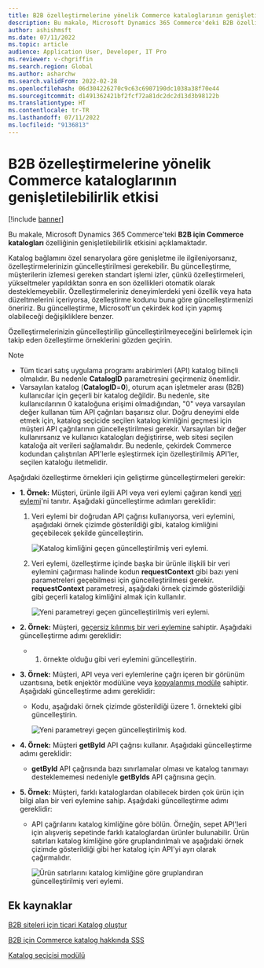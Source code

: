 ```yaml
---
title: B2B özelleştirmelerine yönelik Commerce kataloglarının genişletilebilirlik etkisi
description: Bu makale, Microsoft Dynamics 365 Commerce'deki B2B özelliği için Commerce kataloglarının genişletilebilirlik etkisini açıklamaktadır.
author: ashishmsft
ms.date: 07/11/2022
ms.topic: article
audience: Application User, Developer, IT Pro
ms.reviewer: v-chgriffin
ms.search.region: Global
ms.author: asharchw
ms.search.validFrom: 2022-02-28
ms.openlocfilehash: 06d304226270c9c63c6907190dc1038a38f70e44
ms.sourcegitcommit: d1491362421bf2fcf72a81dc2dc2d13d3b98122b
ms.translationtype: HT
ms.contentlocale: tr-TR
ms.lasthandoff: 07/11/2022
ms.locfileid: "9136813"
---
```

# <a name="extensibility-impact-of-commerce-catalogs-for-b2b-customizations"></a>B2B özelleştirmelerine yönelik Commerce kataloglarının genişletilebilirlik etkisi

[!include [banner](includes/banner.md)]

Bu makale, Microsoft Dynamics 365 Commerce'teki **B2B için Commerce katalogları** özelliğinin genişletilebilirlik etkisini açıklamaktadır.

Katalog bağlamını özel senaryolara göre genişletme ile ilgileniyorsanız, özelleştirmelerinizin güncelleştirilmesi gerekebilir. Bu güncelleştirme, müşterilerin izlemesi gereken standart işlemi izler, çünkü özelleştirmeleri, yükseltmeler yapıldıktan sonra en son özellikleri otomatik olarak desteklemeyebilir. Özelleştirmeleriniz deneyimlerdeki yeni özellik veya hata düzeltmelerini içeriyorsa, özelleştirme kodunu buna göre güncelleştirmenizi öneririz. Bu güncelleştirme, Microsoft'un çekirdek kod için yapmış olabileceği değişikliklere benzer.

Özelleştirmelerinizin güncelleştirilip güncelleştirilmeyeceğini belirlemek için takip eden özelleştirme örneklerini gözden geçirin.

> [!NOTE]
> - Tüm ticari satış uygulama programı arabirimleri (API) katalog bilinçli olmalıdır. Bu nedenle **CatalogID** parametresini geçirmeniz önemlidir.
> - Varsayılan katalog (**CatalogID**=**0**), oturum açan işletmeler arası (B2B) kullanıcılar için geçerli bir katalog değildir. Bu nedenle, site kullanıcılarının 0 kataloğuna erişimi olmadığından, "0" veya varsayılan değer kullanan tüm API çağrıları başarısız olur. Doğru deneyimi elde etmek için, katalog seçicide seçilen katalog kimliğini geçmesi için müşteri API çağrılarının güncelleştirilmesi gerekir. Varsayılan bir değer kullanırsanız ve kullanıcı katalogları değiştirirse, web sitesi seçilen kataloğa ait verileri sağlamalıdır. Bu nedenle, çekirdek Commerce kodundan çalıştırılan API'lerle eşleştirmek için özelleştirilmiş API'ler, seçilen kataloğu iletmelidir.

Aşağıdaki özelleştirme örnekleri için geliştirme güncelleştirmeleri gerekir:

- **1. Örnek:** Müşteri, ürünle ilgili API veya veri eylemi çağıran kendi [veri eylemi](e-commerce-extensibility/data-actions.md)'ni tanıtır. Aşağıdaki güncelleştirme adımları gereklidir:

    1. Veri eylemi bir doğrudan API çağrısı kullanıyorsa, veri eylemini, aşağıdaki örnek çizimde gösterildiği gibi, katalog kimliğini geçebilecek şekilde güncelleştirin.

        ![Katalog kimliğini geçen güncelleştirilmiş veri eylemi.](./media/customization1_a.png)

    1. Veri eylemi, özelleştirme içinde başka bir ürünle ilişkili bir veri eylemini çağırması halinde kodun **requestContext** gibi bazı yeni parametreleri geçebilmesi için güncelleştirilmesi gerekir. **requestContext** parametresi, aşağıdaki örnek çizimde gösterildiği gibi geçerli katalog kimliğini almak için kullanılır.

        ![Yeni parametreyi geçen güncelleştirilmiş veri eylemi.](./media/customization1_b.png)

- **2. Örnek:** Müşteri, [geçersiz kılınmış bir veri eylemine](e-commerce-extensibility/data-action-overrides.md) sahiptir. Aşağıdaki güncelleştirme adımı gereklidir:

    - 1. örnekte olduğu gibi veri eylemini güncelleştirin.

- **3. Örnek:** Müşteri, API veya veri eylemlerine çağrı içeren bir görünüm uzantısına, betik enjektör modülüne veya [kopyalanmış modüle](e-commerce-extensibility/modules-overview.md#clone-a-module-library-module) sahiptir. Aşağıdaki güncelleştirme adımı gereklidir:

    - Kodu, aşağıdaki örnek çizimde gösterildiği üzere 1. örnekteki gibi güncelleştirin.

       ![Yeni parametreyi geçen güncelleştirilmiş kod.](./media/customization3.png)

- **4. Örnek:** Müşteri **getById** API çağrısı kullanır. Aşağıdaki güncelleştirme adımı gereklidir:

    - **getById** API çağrısında bazı sınırlamalar olması ve katalog tanımayı desteklememesi nedeniyle **getByIds** API çağrısına geçin.

- **5. Örnek:** Müşteri, farklı kataloglardan olabilecek birden çok ürün için bilgi alan bir veri eylemine sahip. Aşağıdaki güncelleştirme adımı gereklidir:

    - API çağrılarını katalog kimliğine göre bölün. Örneğin, sepet API'leri için alışveriş sepetinde farklı kataloglardan ürünler bulunabilir. Ürün satırları katalog kimliğine göre gruplandırılmalı ve aşağıdaki örnek çizimde gösterildiği gibi her katalog için API'yi ayrı olarak çağırmalıdır.

        ![Ürün satırlarını katalog kimliğine göre gruplandıran güncelleştirilmiş veri eylemi.](./media/customization5.png)

## <a name="additional-resources"></a>Ek kaynaklar

[B2B siteleri için ticari Katalog oluştur](catalogs-b2b-sites.md)

[B2B için Commerce katalog hakkında SSS](catalogs-b2b-sites-FAQ.md)

[Katalog seçicisi modülü](catalog-picker.md)
